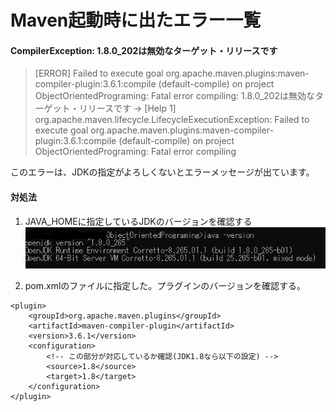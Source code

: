 # Maven起動時に出たエラー一覧

#### CompilerException: 1.8.0_202は無効なターゲット・リリースです
> [ERROR] Failed to execute goal org.apache.maven.plugins:maven-compiler-plugin:3.6.1:compile (default-compile) on project ObjectOrientedPrograming: Fatal error compiling: 1.8.0_202は無効なターゲット・リリースです -> [Help 1]
org.apache.maven.lifecycle.LifecycleExecutionException: Failed to execute goal org.apache.maven.plugins:maven-compiler-plugin:3.6.1:compile (default-compile) on project ObjectOrientedPrograming: Fatal error compiling

このエラーは、JDKの指定がよろしくないとエラーメッセージが出ています。
#### 対処法
1. JAVA_HOMEに指定しているJDKのバージョンを確認する  
![javaVersion](../img/javaVersion.png)

2. pom.xmlのファイルに指定した。プラグインのバージョンを確認する。
```
<plugin>
    <groupId>org.apache.maven.plugins</groupId>
    <artifactId>maven-compiler-plugin</artifactId>
    <version>3.6.1</version>
    <configuration>
        <!-- この部分が対応しているか確認(JDK1.8なら以下の設定) -->
        <source>1.8</source>
        <target>1.8</target>
    </configuration>
</plugin>
```
